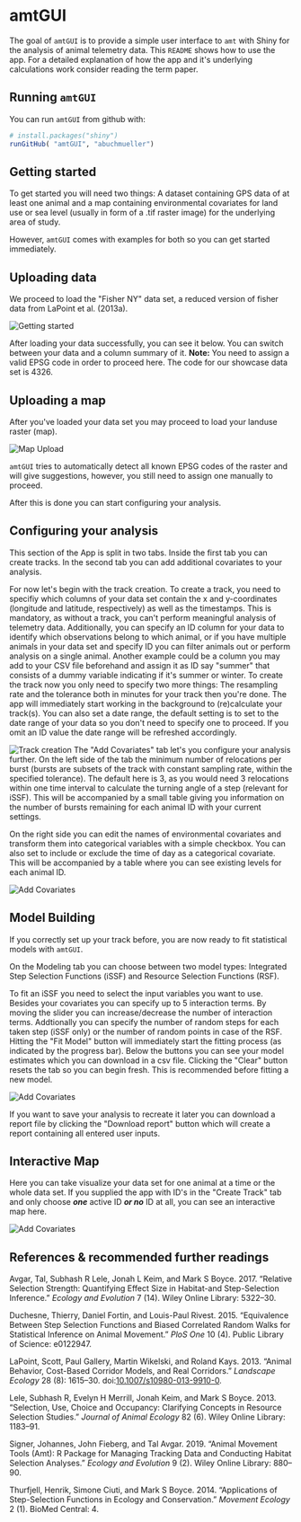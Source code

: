 
<!-- README.md is generated from README.Rmd. Please edit that file -->
amtGUI
======

The goal of `amtGUI` is to provide a simple user interface to `amt` with Shiny for the analysis of animal telemetry data. This `README` shows how to use the app. For a detailed explanation of how the app and it's underlying calculations work consider reading the term paper.

Running `amtGUI`
----------------

You can run `amtGUI` from github with:

``` r
# install.packages("shiny")
runGitHub( "amtGUI", "abuchmueller") 
```

Getting started
---------------

To get started you will need two things: A dataset containing GPS data of at least one animal and a map containing environmental covariates for land use or sea level (usually in form of a .tif raster image) for the underlying area of study.

However, `amtGUI` comes with examples for both so you can get started immediately.

Uploading data
--------------

We proceed to load the "Fisher NY" data set, a reduced version of fisher data from LaPoint et al. (2013a).

![Getting started](img/data-wide.png)

After loading your data successfully, you can see it below. You can switch between your data and a column summary of it. **Note:** You need to assign a valid EPSG code in order to proceed here. The code for our showcase data set is 4326.

Uploading a map
---------------

After you've loaded your data set you may proceed to load your landuse raster (map).

![Map Upload](img/map-wide.png)

`amtGUI` tries to automatically detect all known EPSG codes of the raster and will give suggestions, however, you still need to assign one manually to proceed.

After this is done you can start configuring your analysis.

Configuring your analysis
-------------------------

This section of the App is split in two tabs. Inside the first tab you can create tracks. In the second tab you can add additional covariates to your analysis.

For now let's begin with the track creation. To create a track, you need to specifiy which columns of your data set contain the x and y-coordinates (longitude and latitude, respectively) as well as the timestamps. This is mandatory, as without a track, you can't perform meaningful analysis of telemetry data. Additionally, you can specify an ID column for your data to identify which observations belong to which animal, or if you have multiple animals in your data set and specify ID you can filter animals out or perform analysis on a single animal. Another example could be a column you may add to your CSV file beforehand and assign it as ID say "summer" that consists of a dummy variable indicating if it's summer or winter. To create the track now you only need to specify two more things: The resampling rate and the tolerance both in minutes for your track then you're done. The app will immediately start working in the background to (re)calculate your track(s). You can also set a date range, the default setting is to set to the date range of your data so you don't need to specify one to proceed. If you omit an ID value the date range will be refreshed accordingly.

![Track creation](img/track-wide.png) The "Add Covariates" tab let's you configure your analysis further. On the left side of the tab the minimum number of relocations per burst (bursts are subsets of the track with constant sampling rate, within the specified tolerance). The default here is 3, as you would need 3 relocations within one time interval to calculate the turning angle of a step (relevant for iSSF). This will be accompanied by a small table giving you information on the number of bursts remaining for each animal ID with your current settings.

On the right side you can edit the names of environmental covariates and transform them into categorical variables with a simple checkbox. You can also set to include or exclude the time of day as a categorical covariate. This will be accompanied by a table where you can see existing levels for each animal ID.

![Add Covariates](img/addc-wide.png)

Model Building
--------------

If you correctly set up your track before, you are now ready to fit statistical models with `amtGUI`.

On the Modeling tab you can choose between two model types: Integrated Step Selection Functions (iSSF) and Resource Selection Functions (RSF).

To fit an iSSF you need to select the input variables you want to use. Besides your covariates you can specify up to 5 interaction terms. By moving the slider you can increase/decrease the number of interaction terms. Addtionally you can specify the number of random steps for each taken step (iSSF only) or the number of random points in case of the RSF. Hitting the "Fit Model" button will immediately start the fitting process (as indicated by the progress bar). Below the buttons you can see your model estimates which you can download in a csv file. Clicking the "Clear" button resets the tab so you can begin fresh. This is recommended before fitting a new model.

![Add Covariates](img/issf-wide.png)

If you want to save your analysis to recreate it later you can download a report file by clicking the "Download report" button which will create a report containing all entered user inputs.

Interactive Map
---------------

Here you can take visualize your data set for one animal at a time or the whole data set. If you supplied the app with ID's in the "Create Track" tab and only choose ***one*** active ID ***or no*** ID at all, you can see an interactive map here.

![Add Covariates](img/intmap-wide.png)

References & recommended further readings
-----------------------------------------

Avgar, Tal, Subhash R Lele, Jonah L Keim, and Mark S Boyce. 2017. “Relative Selection Strength: Quantifying Effect Size in Habitat-and Step-Selection Inference.” *Ecology and Evolution* 7 (14). Wiley Online Library: 5322–30.

Duchesne, Thierry, Daniel Fortin, and Louis-Paul Rivest. 2015. “Equivalence Between Step Selection Functions and Biased Correlated Random Walks for Statistical Inference on Animal Movement.” *PloS One* 10 (4). Public Library of Science: e0122947.

LaPoint, Scott, Paul Gallery, Martin Wikelski, and Roland Kays. 2013. “Animal Behavior, Cost-Based Corridor Models, and Real Corridors.” *Landscape Ecology* 28 (8): 1615–30. doi:[10.1007/s10980-013-9910-0](https://doi.org/10.1007/s10980-013-9910-0).

Lele, Subhash R, Evelyn H Merrill, Jonah Keim, and Mark S Boyce. 2013. “Selection, Use, Choice and Occupancy: Clarifying Concepts in Resource Selection Studies.” *Journal of Animal Ecology* 82 (6). Wiley Online Library: 1183–91.

Signer, Johannes, John Fieberg, and Tal Avgar. 2019. “Animal Movement Tools (Amt): R Package for Managing Tracking Data and Conducting Habitat Selection Analyses.” *Ecology and Evolution* 9 (2). Wiley Online Library: 880–90.

Thurfjell, Henrik, Simone Ciuti, and Mark S Boyce. 2014. “Applications of Step-Selection Functions in Ecology and Conservation.” *Movement Ecology* 2 (1). BioMed Central: 4.
